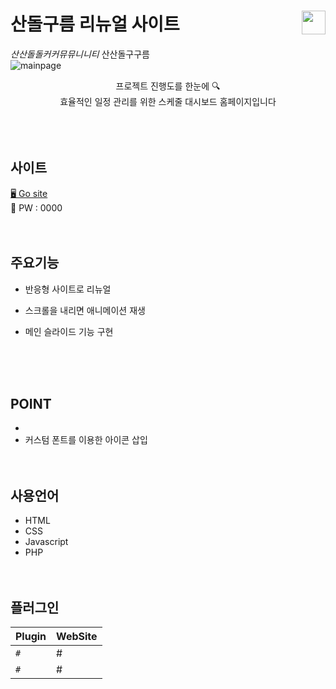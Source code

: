 # 산돌구름 리뉴얼 사이트<img src="#icon/favicon/favicon-32x32.png" width="38" align="right"/>

_산산돌돌커커뮤뮤니니티_
산산돌구구름  
![mainpage](#)

<p align="center">프로젝트 진행도를 한눈에 🔍 <br>
효율적인 일정 관리를 위한 스케줄 대시보드 홈페이지입니다<br>
<br>
<br>
<br>

## 사이트

[🖥 Go site](http://haegnim.dothome.co.kr/renewal/)<br>
🔐 PW : 0000
<br>
<br>
<br>

## 주요기능

- 반응형 사이트로 리뉴얼
- 스크롤을 내리면 애니메이션 재생
- 메인 슬라이드 기능 구현

  <br>
  <br>
  <br>

## POINT

-
- 커스텀 폰트를 이용한 아이콘 삽입
  <br>
  <br>
  <br>

## 사용언어

- HTML
- CSS
- Javascript
- PHP
  <br>
  <br>
  <br>

## 플러그인

| Plugin | WebSite |
| ------ | ------- |
| `#`    | #       |
| `#`    | #       |
